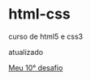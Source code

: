 # html-css
 curso de html5 e css3

atualizado

<a href="https://ithamarluis.github.io/html-css/desafios/d010-meu/index.html"> Meu 10° desafio </a>